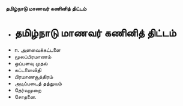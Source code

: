 **தமிழ்நாடு மாணவர் கணினித் திட்டம்**
- # தமிழ்நாடு மாணவர் கணினித் திட்டம்
- n. அளவைக்கட்டளை
- மூலப்பிரமாணம்
- ஒப்பளவு முதல்
- கட்டளைவிதி
- பிரமாணசூத்திரம்
- அடிப்படைத் தத்துவம்
- தேர்வுமுறை
- சோதனை.

